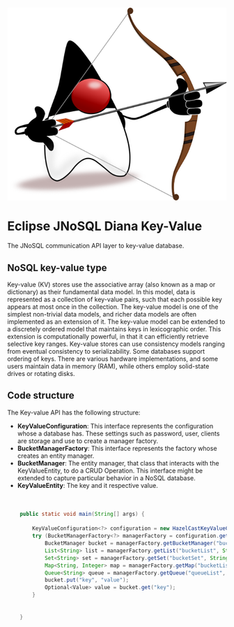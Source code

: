 ![Eclipse JNoSQL Diana Key-Value](https://github.com/JNOSQL/diana-site/blob/master/images/duke-diana.png)

# Eclipse JNoSQL Diana Key-Value


The JNoSQL communication API layer to key-value database.

## NoSQL key-value type

 Key-value (KV) stores use the associative array (also known as a map or dictionary) as their fundamental data model.
In this model, data is represented as a collection of key-value pairs, such that each possible key appears at most
once in the collection. The key-value model is one of the simplest non-trivial data models, and richer data models are often implemented as an extension of it.
The key-value model can be extended to a discretely ordered model that maintains keys in lexicographic order.
This extension is computationally powerful, in that it can efficiently retrieve selective key ranges.
Key-value stores can use consistency models ranging from eventual consistency to serializability.
Some databases support ordering of keys. There are various hardware implementations, and some users maintain
data in memory (RAM), while others employ solid-state drives or rotating disks.
 
 ## Code structure
 
 The Key-value API has the following structure:

* **KeyValueConfiguration**: This interface represents the configuration whose a database has. These settings such as password, user, clients are storage and use to create a manager factory.
* **BucketManagerFactory**: This interface represents the factory whose creates an entity manager.
* **BucketManager**: The entity manager, that class that interacts with the KeyValueEntity, to do a CRUD Operation. This interface might be extended to capture particular behavior in a NoSQL database.
* **KeyValueEntity**: The key and it respective value.

```java


    public static void main(String[] args) {

        KeyValueConfiguration<?> configuration = new HazelCastKeyValueConfiguration();
        try (BucketManagerFactory<?> managerFactory = configuration.get()) {
            BucketManager bucket = managerFactory.getBucketManager("bucket");
            List<String> list = managerFactory.getList("bucketList", String.class);
            Set<String> set = managerFactory.getSet("bucketSet", String.class);
            Map<String, Integer> map = managerFactory.getMap("bucketList", String.class, Integer.class);
            Queue<String> queue = managerFactory.getQueue("queueList", String.class);
            bucket.put("key", "value");
            Optional<Value> value = bucket.get("key");
        }


    }
```